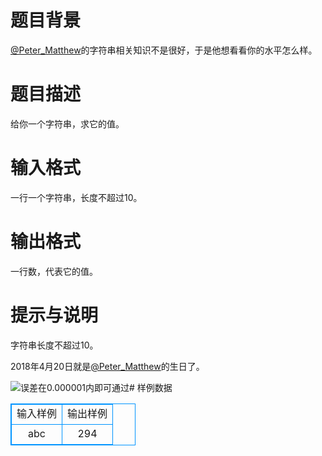 # 题目背景
[@Peter_Matthew](https://www.luogu.org/space/show?uid=59593)的字符串相关知识不是很好，于是他想看看你的水平怎么样。
# 题目描述
给你一个字符串，求它的值。
# 输入格式
一行一个字符串，长度不超过10。
# 输出格式
一行数，代表它的值。
# 提示与说明
字符串长度不超过10。

2018年4月20日就是[@Peter_Matthew](https://www.luogu.org/space/show?uid=59593)的生日了。

![误差在0.000001内即可通过](/source/joyoi/pmbdyr-3/img/aHR0cHM6Ly9jZG4ubHVvZ3Uub3JnL3VwbG9hZC9waWMvMTc0NjAucG5n.png)# 样例数据
<style>
        table,table tr th, table tr td { border:1px solid #0094ff; }
        table { width: 200px; min-height: 25px; line-height: 25px; text-align: center; border-collapse: collapse;}   
    </style>
<table>
	<tr>
		<td>输入样例</td>
		<td>输出样例</td>
	</tr>
<tr><td>abc</td><td>294</td></tr></table>
